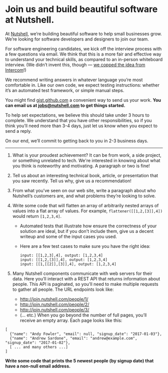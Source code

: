 # Join us and build beautiful software at Nutshell.

At [Nutshell](https://www.nutshell.com/), we’re building beautiful software to help small businesses grow. We’re looking for software developers and designers to join our team.

For software engineering candidates, we kick off the interview process with a few questions via email. We think that this is a more fair and effective way to understand your technical skills, as compared to an in-person whiteboard interview. (We didn’t invent this, though — [we copped the idea from Intercom](https://blog.intercom.com/how-we-hire-engineers-part-1/)!)

We recommend writing answers in whatever language you’re most comfortable in. Like our own code, we expect testing instructions: whether it’s an automated test framework, or simple manual steps.

You might find [gist.github.com](https://gist.github.com/) a convenient way to send us your work. **You can email us at [jobs@nutshell.com](mailto:jobs@nutshell.com) to get things started.**

To help set expectations, we believe this should take under 3 hours to complete. We understand that you have other responsibilities, so if you think you’ll need more than 3-4 days, just let us know when you expect to send a reply.

On our end, we’ll commit to getting back to you in 2-3 business days.

---

1. What is your proudest achievement? It can be from work, a side project, or something unrelated to tech. We're interested in knowing about what you think is noteworthy and motivating. A paragraph or two is fine!
2. Tell us about an interesting technical book, article, or presentation that you saw recently. Tell us why, give us a recommendation!
3. From what you’ve seen on our web site, write a paragraph about who Nutshell’s customers are, and what problems they’re looking to solve.
4. Write some code that will flatten an array of arbitrarily nested arrays of values into a flat array of values. For example, `flattener([[1,2,[3]],4])` would return `[1,2,3,4]`.
    - Automated tests that illustrate how ensure the correctness of your solution are ideal, but if you don't include them, give us a decent writeup and some of the input cases you used.
    - Here are a few test cases to make sure you have the right idea:

        ```
        input: [[1,2,3],4], output: [1,2,3,4]
        input: [[1,2,[3]],4], output: [1,2,3,4]
        input: [[1,[[2]],[3]],4], output: [1,2,3,4]
        ```

5. Many Nutshell components communicate with web servers for their data. Here you’ll interact with a REST API that returns information about people. This API is paginated, so you’ll need to make multiple requests to gather all people.
The URL endpoints look like:
    - http://join.nutshell.com/people/1/
    - http://join.nutshell.com/people/2/
    - http://join.nutshell.com/people/3/
    - (... etc.)
When you go beyond the number of full pages, you’ll receive an empty array.
Each page looks like this:
```
[
  {"name": "Andy Fowler", "email": null, "signup_date": "2017-01-03"},
  {"name": "Andrew Sardone", "email": "andrew@example.com", "signup_date": "2017-01-02"},
  [ ... and many others ...]
]
```
**Write some code that prints the 5 newest people (by signup date) that have a non-null email address.**
